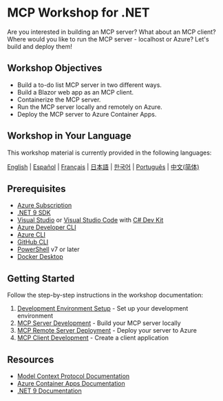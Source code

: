 # MCP Workshop for .NET

Are you interested in building an MCP server? What about an MCP client? Where would you like to run the MCP server - localhost or Azure? Let's build and deploy them!

## Workshop Objectives

- Build a to-do list MCP server in two different ways.
- Build a Blazor web app as an MCP client.
- Containerize the MCP server.
- Run the MCP server locally and remotely on Azure.
- Deploy the MCP server to Azure Container Apps.

## Workshop in Your Language

This workshop material is currently provided in the following languages:

[English](./README.md) | [Español](./localisation/es-es/) | [Français](./localisation/fr-fr/) | [日本語](./localisation/ja-jp/) | [한국어](./localisation/ko-kr/) | [Português](./localisation/pt-br/) | [中文(简体)](./localisation/zh-cn/)

## Prerequisites

- [Azure Subscription](https://azure.microsoft.com/free)
- [.NET 9 SDK](https://dotnet.microsoft.com/download/dotnet/9.0)
- [Visual Studio](https://visualstudio.microsoft.com/vs) or [Visual Studio Code](https://code.visualstudio.com) with [C# Dev Kit](https://marketplace.visualstudio.com/items?itemName=ms-dotnettools.csdevkit)
- [Azure Developer CLI](https://learn.microsoft.com/azure/developer/azure-developer-cli/overview)
- [Azure CLI](https://learn.microsoft.com/cli/azure/what-is-azure-cli)
- [GitHub CLI](https://docs.github.com/github-cli/github-cli/about-github-cli)
- [PowerShell](https://learn.microsoft.com/powershell/scripting/overview) v7 or later
- [Docker Desktop](https://docs.docker.com/desktop/)

## Getting Started

Follow the step-by-step instructions in the workshop documentation:

1. [Development Environment Setup](./docs/00-setup.md) - Set up your development environment
2. [MCP Server Development](./docs/01-mcp-server.md) - Build your MCP server locally
3. [MCP Remote Server Deployment](./docs/02-mcp-remote-server.md) - Deploy your server to Azure
4. [MCP Client Development](./docs/03-mcp-client.md) - Create a client application

## Resources

- [Model Context Protocol Documentation](https://modelcontextprotocol.io/)
- [Azure Container Apps Documentation](https://learn.microsoft.com/azure/container-apps/)
- [.NET 9 Documentation](https://learn.microsoft.com/dotnet/)
